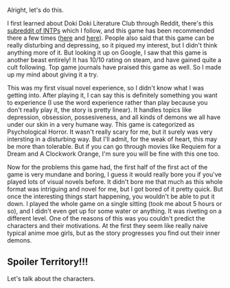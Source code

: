 Alright, let's do this.

I first learned about Doki Doki Literature Club through Reddit, there's this [subreddit of INTPs](http://www.reddit.com/r/INTP/) which I follow, and this game has been recommended there a few times ([here](https://www.reddit.com/r/INTP/comments/7l4arw/) and [here](https://www.reddit.com/r/INTP/comments/7lzvaq/)). People also said that this game can be really disturbing and depressing, so it piqued my interest, but I didn't think anything more of it. But looking it up on Google, I saw that this game is another beast entirely! It has 10/10 rating on steam, and have gained quite a cult following. Top game journals have praised this game as well. So I made up my mind about giving it a try.

This was my first visual novel experience, so I didn't know what I was getting into. After playing it, I can say this is definitely something you want to experience (I use the word experience rather than play because you don't really play it, the story is pretty linear). It handles topics like depression, obsession, possesiveness, and all kinds of demons we all have under our skin in a very humane way. This game is categorized as Psychological Horror. It wasn't really scary for me, but it surely was very intersting in a disturbing way. But I'll admit, for the weak of heart, this may be more than tolerable. But if you can go through movies like Requiem for a Dream and A Clockwork Orange, I'm sure you will be fine with this one too.

Now for the problems this game had, the first half of the first act of the game is very mundane and boring, I guess it would really bore you if you've played lots of visual novels before. It didn't bore me that much as this whole format was intriguing and novel for me, but I got bored of it pretty quick. But once the interesting things start happening, you wouldn't be able to put it down. I played the whole game on a single sitting (took me about 5 hours or so), and I didn't even get up for some water or anything. It was riveting on a different level. One of the reasons of this was you couldn't predict the characters and their motivations. At the first they seem like really naive typical anime moe girls, but as the story progresses you find out their inner demons.

## Spoiler Territory!!!

Let's talk about the characters.
